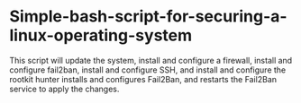 # Simple-bash-script-for-securing-a-linux-operating-system

This script will update the system, install and configure a firewall, install and configure fail2ban, install and configure SSH, and install and configure the rootkit hunter installs and configures Fail2Ban, and restarts the Fail2Ban service to apply the changes.
